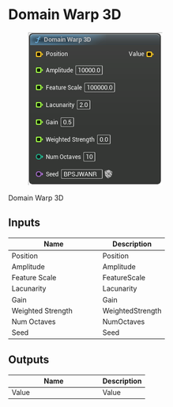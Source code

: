 # Domain Warp 3D

<div align="left" data-full-width="false"><figure><img src="../../../.gitbook/assets/domain_warp_3d.png" alt=""><figcaption></figcaption></figure></div>

Domain Warp 3D

## Inputs

<table><thead><tr><th width="170">Name</th><th>Description</th></tr></thead><tbody><tr><td>Position</td><td>Position</td></tr><tr><td>Amplitude</td><td>Amplitude</td></tr><tr><td>Feature Scale</td><td>FeatureScale</td></tr><tr><td>Lacunarity</td><td>Lacunarity</td></tr><tr><td>Gain</td><td>Gain</td></tr><tr><td>Weighted Strength</td><td>WeightedStrength</td></tr><tr><td>Num Octaves</td><td>NumOctaves</td></tr><tr><td>Seed</td><td>Seed</td></tr></tbody></table>

## Outputs

<table><thead><tr><th width="170">Name</th><th>Description</th></tr></thead><tbody><tr><td>Value</td><td>Value</td></tr></tbody></table>
